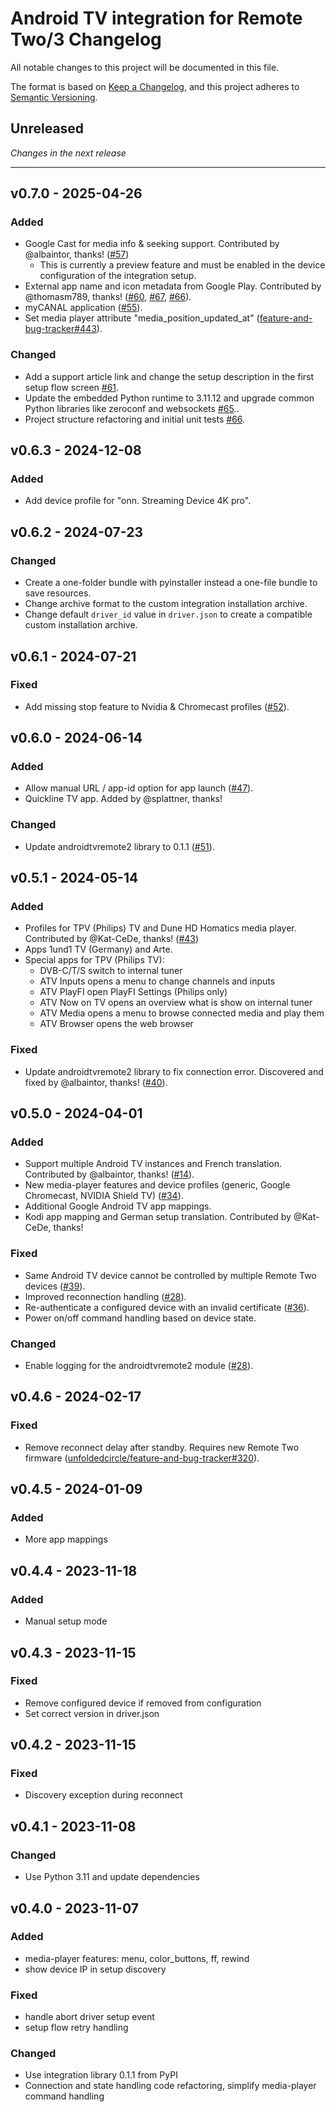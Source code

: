 # Android TV integration for Remote Two/3 Changelog

All notable changes to this project will be documented in this file.

The format is based on [Keep a Changelog](https://keepachangelog.com/en/1.0.0/),
and this project adheres to [Semantic Versioning](https://semver.org/spec/v2.0.0.html).

## Unreleased
_Changes in the next release_

---

## v0.7.0 - 2025-04-26
### Added
- Google Cast for media info & seeking support. Contributed by @albaintor, thanks! ([#57](https://github.com/unfoldedcircle/integration-androidtv/pull/57))
  - This is currently a preview feature and must be enabled in the device configuration of the integration setup.
- External app name and icon metadata from Google Play. Contributed by @thomasm789, thanks! ([#60](https://github.com/unfoldedcircle/integration-androidtv/pull/60), [#67](https://github.com/unfoldedcircle/integration-androidtv/pull/67), [#66](https://github.com/unfoldedcircle/integration-androidtv/pull/66)).
- myCANAL application ([#55](https://github.com/unfoldedcircle/integration-androidtv/pull/55)).
- Set media player attribute "media_position_updated_at" ([feature-and-bug-tracker#443](https://github.com/unfoldedcircle/feature-and-bug-tracker/issues/443)).

### Changed
- Add a support article link and change the setup description in the first setup flow screen [#61](https://github.com/unfoldedcircle/integration-androidtv/pull/61).
- Update the embedded Python runtime to 3.11.12 and upgrade common Python libraries like zeroconf and websockets [#65](https://github.com/unfoldedcircle/integration-androidtv/pull/65)..
- Project structure refactoring and initial unit tests [#66](https://github.com/unfoldedcircle/integration-androidtv/pull/66).

## v0.6.3 - 2024-12-08
### Added
- Add device profile for "onn. Streaming Device 4K pro". 

## v0.6.2 - 2024-07-23
### Changed
- Create a one-folder bundle with pyinstaller instead a one-file bundle to save resources.
- Change archive format to the custom integration installation archive.
- Change default `driver_id` value in `driver.json` to create a compatible custom installation archive.

## v0.6.1 - 2024-07-21
### Fixed
- Add missing stop feature to Nvidia & Chromecast profiles ([#52](https://github.com/unfoldedcircle/integration-androidtv/issues/52)).

## v0.6.0 - 2024-06-14
### Added
- Allow manual URL / app-id option for app launch ([#47](https://github.com/unfoldedcircle/integration-androidtv/issues/47)).
- Quickline TV app. Added by @splattner, thanks! 
### Changed
- Update androidtvremote2 library to 0.1.1 ([#51](https://github.com/unfoldedcircle/integration-androidtv/pull/51)).

## v0.5.1 - 2024-05-14
### Added
- Profiles for TPV (Philips) TV and Dune HD Homatics media player. Contributed by @Kat-CeDe, thanks! ([#43](https://github.com/unfoldedcircle/integration-androidtv/pull/43))
- Apps 1und1 TV (Germany) and Arte.
- Special apps for TPV (Philips TV):
  - DVB-C/T/S switch to internal tuner
  - ATV Inputs opens a menu to change channels and inputs
  - ATV PlayFI open PlayFI Settings (Philips only)
  - ATV Now on TV opens an overview what is show on internal tuner
  - ATV Media opens a menu to browse connected media and play them
  - ATV Browser opens the web browser
### Fixed
- Update androidtvremote2 library to fix connection error. Discovered and fixed by @albaintor, thanks! ([#40](https://github.com/unfoldedcircle/integration-androidtv/issues/40)).

## v0.5.0 - 2024-04-01
### Added
- Support multiple Android TV instances and French translation. Contributed by @albaintor, thanks! ([#14](https://github.com/unfoldedcircle/integration-androidtv/issues/14)).
- New media-player features and device profiles (generic, Google Chromecast, NVIDIA Shield TV) ([#34](https://github.com/unfoldedcircle/integration-androidtv/pull/34)).
- Additional Google Android TV app mappings.
- Kodi app mapping and German setup translation. Contributed by @Kat-CeDe, thanks!
### Fixed
- Same Android TV device cannot be controlled by multiple Remote Two devices ([#39](https://github.com/unfoldedcircle/integration-androidtv/issues/39)).
- Improved reconnection handling ([#28](https://github.com/unfoldedcircle/integration-androidtv/issues/28)).
- Re-authenticate a configured device with an invalid certificate ([#36](https://github.com/unfoldedcircle/integration-androidtv/pull/36)).
- Power on/off command handling based on device state.
### Changed
- Enable logging for the androidtvremote2 module ([#28](https://github.com/unfoldedcircle/integration-androidtv/issues/28)).

## v0.4.6 - 2024-02-17
### Fixed
- Remove reconnect delay after standby. Requires new Remote Two firmware ([unfoldedcircle/feature-and-bug-tracker#320](https://github.com/unfoldedcircle/feature-and-bug-tracker/issues/320)).

## v0.4.5 - 2024-01-09
### Added
- More app mappings

## v0.4.4 - 2023-11-18
### Added
- Manual setup mode

## v0.4.3 - 2023-11-15
### Fixed
- Remove configured device if removed from configuration
- Set correct version in driver.json

## v0.4.2 - 2023-11-15
### Fixed
- Discovery exception during reconnect

## v0.4.1 - 2023-11-08
### Changed
- Use Python 3.11 and update dependencies

## v0.4.0 - 2023-11-07
### Added
- media-player features: menu, color_buttons, ff, rewind
- show device IP in setup discovery

### Fixed
- handle abort driver setup event
- setup flow retry handling

### Changed
- Use integration library 0.1.1 from PyPI
- Connection and state handling code refactoring, simplify media-player command handling
